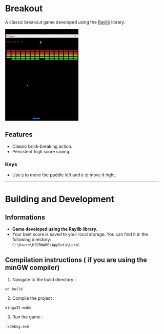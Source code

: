 # Breakout

A classic breakout game developed using the [Raylib](https://www.raylib.com/) library.

![Gameplay](https://github.com/EzTaah/cpp-breakout/blob/main/assets/gameplay.gif)


## Features
- Classic brick-breaking action.
- Persistent high score saving.

### Keys
- Use `Q` to move the paddle left and `D` to move it right.

---

# Building and Development

## Informations
- **Game developed using the Raylib library.**
- Your best score is saved to your local storage. You can find it in the following directory:   
```C:\Users\USERNAME\AppData\Local```

## Compilation instructions ( if you are using the minGW compiler)

1. Navigate to the build directory : 
```
cd build 
```

2. Compile the project :   
``` 
mingw32-make 
```

3. Run the game :   
```
.\debug.exe
```
